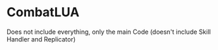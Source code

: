 # CombatLUA
Does not include everything, only the main Code (doesn't include Skill Handler and Replicator)
